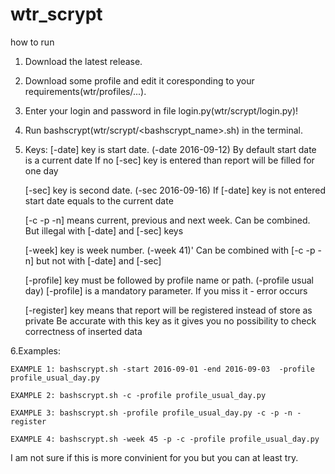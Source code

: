 # wtr_scrypt

how to run

1. Download the latest release. 
2. Download some profile and edit it coresponding to your requirements(wtr/profiles/...).
3. Enter your login and password in file login.py(wtr/scrypt/login.py)!
4. Run bashscrypt(wtr/scrypt/<bashscrypt_name>.sh) in the terminal.
5. Keys:
   [-date] key is start date. (-date 2016-09-12)
   	By default start date is a current date
	If no [-sec] key is entered than report will be filled for one day

   [-sec] key is second date. (-sec 2016-09-16)
   	If [-date] key is not entered start date equals to the current date

   [-c -p -n]  means current, previous and next week.
	Can be combined. But illegal with [-date] and [-sec] keys

   [-week] key is week number. (-week 41)'
	   Can be combined with [-c -p -n] but not with [-date] and [-sec]

   [-profile] key must be followed by profile name or path. (-profile usual day)
	   [-profile] is a mandatory parameter. If you miss it - error occurs

   [-register] key means that report will be registered instead of store as private
	   Be accurate with this key as it gives you no possibility to check correctness of inserted data

6.Examples:

	EXAMPLE 1: bashscrypt.sh -start 2016-09-01 -end 2016-09-03  -profile profile_usual_day.py
	
	EXAMPLE 2: bashscrypt.sh -c -profile profile_usual_day.py
	
	EXAMPLE 3: bashscrypt.sh -profile profile_usual_day.py -c -p -n -register
	
	EXAMPLE 4: bashscrypt.sh -week 45 -p -c -profile profile_usual_day.py
	

I am not sure if this is more convinient for you but you can at least try.
